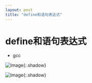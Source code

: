 ```yaml
---
layout: post
title: "define和语句表达式"
---
```


# define和语句表达式

+ gcc

  

![Image](https://xusenfeng.github.io/myimages/2-1.jpg){:.shadow}

![Image](https://xusenfeng.github.io/myimages/2-2.jpg){:.shadow}



